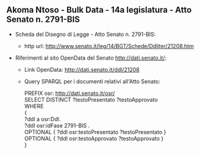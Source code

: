 ## Akoma Ntoso - Bulk Data - 14a legislatura - Atto Senato n. 2791-BIS ##

* Scheda del Disegno di Legge - Atto Senato n. 2791-BIS:
	* http url: http://www.senato.it/leg/14/BGT/Schede/Ddliter/21208.htm

* Riferimenti al sito OpenData del Senato http://dati.senato.it/:
	* Link OpenData: http://dati.senato.it/ddl/21208
	* Query SPARQL per i documenti relativi all'Atto Senato:

        PREFIX osr: <http://dati.senato.it/osr/>  
		SELECT DISTINCT ?testoPresentato ?testoApprovato  
		WHERE  
		{  
		    ?ddl a osr:Ddl.  
		    ?ddl osr:idFase 2791-BIS .  
		    OPTIONAL { ?ddl osr:testoPresentato ?testoPresentato }  
		    OPTIONAL { ?ddl osr:testoApprovato ?testoApprovato }  
		}
		